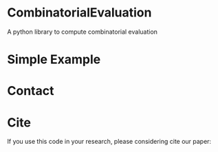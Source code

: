 # CombinatorialEvaluation 
A python library to compute combinatorial evaluation

# Simple Example

# Contact

# Cite
If you use this code in your research, please considering cite our paper:
